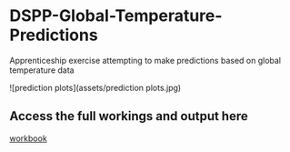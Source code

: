 # DSPP-Global-Temperature-Predictions
Apprenticeship exercise attempting to make predictions based on global temperature data

![prediction plots](assets/prediction plots.jpg)


## Access the full workings and output here
[workbook](assets/dspp-exercise-global-warming-analysis.ipynb)
